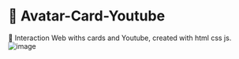 # 🐳 Avatar-Card-Youtube
🔷 Interaction Web withs cards and Youtube, created with html css js.
![image](https://user-images.githubusercontent.com/100095709/209412624-0f90433c-1918-4f6e-840f-9c57204a329f.png)
